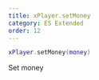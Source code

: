 ```yaml
---
title: xPlayer.setMoney
category: ES Extended
order: 12
---
```


```lua
xPlayer.setMoney(money)
```

Set money
